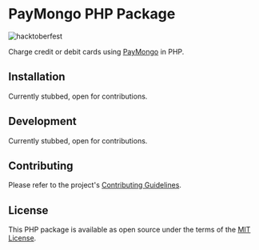 # PayMongo PHP Package

![hacktoberfest](https://img.shields.io/badge/hacktoberfest-2019-blue)

Charge credit or debit cards using [PayMongo](https://paymongo.com/) in PHP.

## Installation

Currently stubbed, open for contributions.

## Development

Currently stubbed, open for contributions.

## Contributing

Please refer to the project's [Contributing Guidelines](https://github.com/nardsqq/paymongo-php/blob/master/CONTRIBUTING.md).

## License

This PHP package is available as open source under the terms of the [MIT License](https://opensource.org/licenses/MIT).